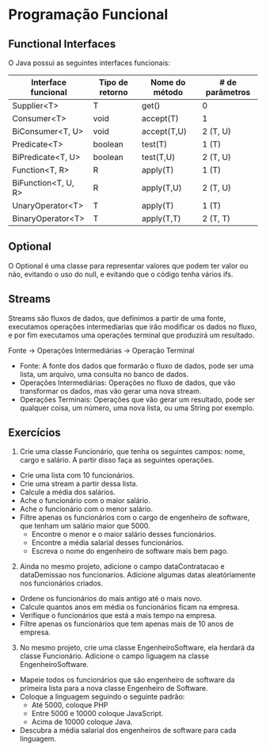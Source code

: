 # Programação Funcional

## Functional Interfaces

O Java possui as seguintes interfaces funcionais:

| Interface funcional |	Tipo de retorno	| Nome do método |	# de parâmetros |  
|----------------------|----------------|-------------|-----------------|
| Supplier\<T\>          | T              | get()       | 0               | 
| Consumer\<T\>          | void           | accept(T)   | 1               |
| BiConsumer<T, U>     | void           | accept(T,U) | 2 (T, U)        |
| Predicate\<T\>         | boolean        | test(T)     | 1 (T)           |
| BiPredicate<T, U>    | boolean        | test(T,U)   | 2 (T, U)        |
| Function<T, R> 	   | R 	            | apply(T) 	  | 1 (T)           |
| BiFunction<T, U, R>  | R              | apply(T,U)  | 2 (T, U)        |
| UnaryOperator\<T\> 	   | T 	            | apply(T) 	  | 1 (T)           |
| BinaryOperator\<T\>    | T 	            | apply(T,T)  | 2 (T, T)        |

## Optional

O Optional é uma classe para representar valores que podem ter valor ou não, evitando o uso do null, e evitando que o código tenha vários ifs.

## Streams

Streams são fluxos de dados, que definimos a partir de uma fonte, executamos operações intermediarias que irão modificar os dados no fluxo, e por fim executamos uma operações terminal que produzirá um resultado.

Fonte -> Operações Intermediárias -> Operação Terminal

- Fonte: A fonte dos dados que formarão o fluxo de dados, pode ser uma lista, um arquivo, uma consulta no banco de dados.
- Operações Intermediárias: Operações no fluxo de dados, que vão transformar os dados, mas vão gerar uma nova stream.
- Operações Terminais: Operações que vão gerar um resultado, pode ser qualquer coisa, um número, uma nova lista, ou uma String por exemplo.

## Exercícios

1) Crie uma classe Funcionário, que tenha os seguintes campos: nome, cargo e salário. A partir disso faça as seguintes operações.

  - Crie uma lista com 10 funcionários.
  - Crie uma stream a partir dessa lista.
  - Calcule a média dos salários.
  - Ache o funcionário com o maior salário.
  - Ache o funcionário com o menor salário.
  - Filtre apenas os funcionários com o cargo de engenheiro de software, que tenham um salário maior que 5000.
    - Encontre o menor e o maior salário desses funcionários.
    - Encontre a média salarial desses funcionários.
    - Escreva o nome do engenheiro de software mais bem pago.

2) Ainda no mesmo projeto, adicione o campo dataContratacao e dataDemissao nos funcionarios. Adicione algumas datas aleatóriamente nos funcionários criados.

  - Ordene os funcionários do mais antigo até o mais novo.
  - Calcule quantos anos em média os funcionários ficam na empresa.
  - Verifique o funcionários que está a mais tempo na empresa.
  - Filtre apenas os funcionários que tem apenas mais de 10 anos de empresa.


3) No mesmo projeto, crie uma classe EngenheiroSoftware, ela herdará da classe Funcionário. Adicione o campo liguagem na classe EngenheiroSoftware.

  - Mapeie todos os funcionários que são engenheiro de software da primeira lista para a nova classe Engenheiro de Software.
  - Coloque a linguagem seguindo o seguinte padrão:
    - Até 5000, coloque PHP
    - Entre 5000 e 10000 coloque JavaScript.
    - Acima de 10000 coloque Java.
  - Descubra a média salarial dos engenheiros de software para cada linguagem.


